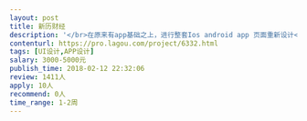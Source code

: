 ```yaml
---                
layout: post       
title: 新历财经           
description: '</br>在原来有app基础之上，进行整套Ios android app 页面重新设计</br></br>包括</br>1.主页</br>2.分页</br>3.开屏页面</br>4.字体设计 字体大小类型标注清晰</br>5.Icon设计</br>6.要求尺寸，px/pt标注清晰</br>7.Color code 标注清晰</br>8.中央美院优先</br>'     
contenturl: https://pro.lagou.com/project/6332.html      
tags: [UI设计,APP设计]            
salary: 3000-5000元          
publish_time: 2018-02-12 22:32:06         
review: 1411人                   
apply: 10人                   
recommend: 0人                   
time_range: 1-2周              
---                 
```

